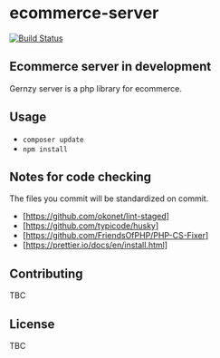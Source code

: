 # ecommerce-server
[![Build Status](https://travis-ci.com/gernzy/gernzy.svg?branch=master)](https://travis-ci.com/gernzy/gernzy-server)

## Ecommerce server in development
Gernzy server is a php library for ecommerce.

## Usage
* `composer update`
* `npm install`

## Notes for code checking

The files you commit will be standardized on commit.
* [https://github.com/okonet/lint-staged]
* [https://github.com/typicode/husky]
* [https://github.com/FriendsOfPHP/PHP-CS-Fixer]
* [https://prettier.io/docs/en/install.html]

## Contributing
TBC

## License
TBC
